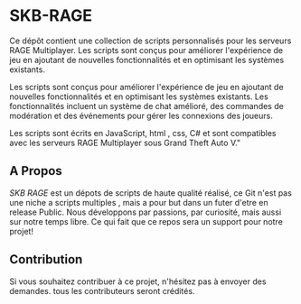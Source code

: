 # SKB-RAGE
Ce dépôt contient une collection de scripts personnalisés pour les serveurs RAGE Multiplayer. Les scripts sont conçus pour améliorer l'expérience de jeu en ajoutant de nouvelles fonctionnalités et en optimisant les systèmes existants.

Les scripts sont conçus pour améliorer l'expérience de jeu en ajoutant de nouvelles fonctionnalités et en optimisant les systèmes existants. Les fonctionnalités incluent un système de chat amélioré, des commandes de modération et des événements pour gérer les connexions des joueurs.

Les scripts sont écrits en JavaScript, html , css, C# et sont compatibles avec les serveurs RAGE Multiplayer sous Grand Theft Auto V."

## A Propos

*SKB RAGE* est un dépots de scripts de haute qualité réalisé, ce Git n'est pas une niche a scripts multiples , mais a pour but dans un futer d'etre en release Public.
Nous développons par passions, par curiosité, mais aussi sur notre temps libre. Ce qui fait que ce repos sera un support pour notre projet!


## Contribution
Si vous souhaitez contribuer à ce projet, n'hésitez pas à envoyer des demandes. tous les contributeurs seront crédités.
